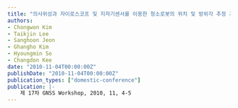 ```yaml
---
title: "의사위성과 자이로스코프 및 지자기센서를 이용한 청소로봇의 위치 및 방위각 추정 기술 구현"
authors:
- Chongwon Kim
- Taikjin Lee
- Sanghoon Jeon
- Ghangho Kim
- Hyoungmin So
- Changdon Kee
date: "2010-11-04T00:00:00Z"
publishDate: "2010-11-04T00:00:00Z"
publication_types: ["domestic-conference"]
publication: |-
    제 17차 GNSS Workshop, 2010, 11, 4-5
---
```

